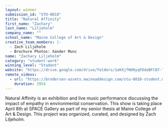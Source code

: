 ```yaml
---
layout: winner
submission_id: "STU-0010"
title: "Natural Affinity"
first_name: "Zachary"
last_name: "Liljeholm"
company_name: ""
school_name: "Maine College of Art & Design"
creative_team_members: |-
  - Zach Liljeholm
  - Brochure Photos: Xander Munc
name: "Zachary Liljeholm"
category: "student-work"
winning_level: "Student"
website: "https://drive.google.com/drive/folders/1eKXjfN09yqFDdoBFC07-T4EoJwJeI_tF?usp=sharing"
remote_videos:
  - url: "https://broderson-assets.maineaddesign.com/stu-0010-student.mov"
    duration: 3954
---
```


Natural Affinity is an exhibition and live music performance discussing the impact of empathy in environmental conservation. This show is taking place April 8th at SPACE Gallery as part of my senior thesis at Maine College of Art & Design. This project was organized, curated, and designed by Zach Liljeholm.

